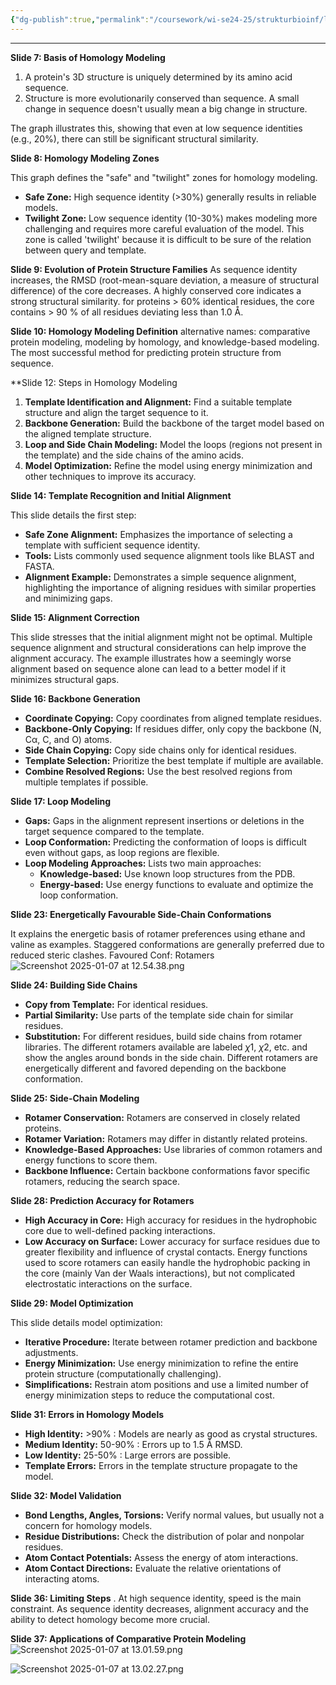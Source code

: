 ```yaml
---
{"dg-publish":true,"permalink":"/coursework/wi-se24-25/strukturbioinf/lecture-notes/l13-homology-modelling/","noteIcon":""}
---
```


---






**Slide 7: Basis of Homology Modeling**

1.  A protein's 3D structure is uniquely determined by its amino acid sequence.
2.  Structure is more evolutionarily conserved than sequence. A small change in sequence doesn't usually mean a big change in structure.


The graph illustrates this, showing that even at low sequence identities (e.g., 20%), there can still be significant structural similarity.

**Slide 8: Homology Modeling Zones**

This graph defines the "safe" and "twilight" zones for homology modeling.

*   **Safe Zone:**  High sequence identity (>30%) generally results in reliable models.
*   **Twilight Zone:** Low sequence identity (10-30%) makes modeling more challenging and requires more careful evaluation of the model. This zone is called 'twilight' because it is difficult to be sure of the relation between query and template.


**Slide 9: Evolution of Protein Structure Families**
As sequence identity increases, the RMSD (root-mean-square deviation, a measure of structural difference) of the core decreases.  A highly conserved core indicates a strong structural similarity.
for proteins > 60% identical residues, the core contains > 90 % of all residues deviating less than 1.0 Å.


**Slide 10: Homology Modeling Definition**
 alternative names: comparative protein modeling, modeling by homology, and knowledge-based modeling. The most successful method for predicting protein structure from sequence.


**Slide 12: Steps in Homology Modeling 
1.  **Template Identification and Alignment:**  Find a suitable template structure and align the target sequence to it.
2.  **Backbone Generation:** Build the backbone of the target model based on the aligned template structure.
3.  **Loop and Side Chain Modeling:** Model the loops (regions not present in the template) and the side chains of the amino acids.
4.  **Model Optimization:** Refine the model using energy minimization and other techniques to improve its accuracy.



**Slide 14: Template Recognition and Initial Alignment**

This slide details the first step:

*   **Safe Zone Alignment:** Emphasizes the importance of selecting a template with sufficient sequence identity.
*   **Tools:**  Lists commonly used sequence alignment tools like BLAST and FASTA.
*   **Alignment Example:**  Demonstrates a simple sequence alignment, highlighting the importance of aligning residues with similar properties and minimizing gaps.

**Slide 15: Alignment Correction**

This slide stresses that the initial alignment might not be optimal. Multiple sequence alignment and structural considerations can help improve the alignment accuracy.  The example illustrates how a seemingly worse alignment based on sequence alone can lead to a better model if it minimizes structural gaps.

**Slide 16: Backbone Generation**


*   **Coordinate Copying:**  Copy coordinates from aligned template residues.
*   **Backbone-Only Copying:** If residues differ, only copy the backbone (N, Cα, C, and O) atoms.
*   **Side Chain Copying:** Copy side chains only for identical residues.
*   **Template Selection:** Prioritize the best template if multiple are available.
*   **Combine Resolved Regions:** Use the best resolved regions from multiple templates if possible.

**Slide 17: Loop Modeling**


*   **Gaps:** Gaps in the alignment represent insertions or deletions in the target sequence compared to the template.
*   **Loop Conformation:**  Predicting the conformation of loops is difficult even without gaps, as loop regions are flexible.
*   **Loop Modeling Approaches:**  Lists two main approaches:
    *   **Knowledge-based:** Use known loop structures from the PDB.
    *   **Energy-based:** Use energy functions to evaluate and optimize the loop conformation.




**Slide 23: Energetically Favourable Side-Chain Conformations**

It explains the energetic basis of rotamer preferences using ethane and valine as examples. Staggered conformations are generally preferred due to reduced steric clashes. Favoured Conf: Rotamers
![Screenshot 2025-01-07 at 12.54.38.png](/img/user/Attachments/Screenshot%202025-01-07%20at%2012.54.38.png)


**Slide 24: Building Side Chains**
*   **Copy from Template:** For identical residues.
*   **Partial Similarity:**  Use parts of the template side chain for similar residues.
*   **Substitution:** For different residues, build side chains from rotamer libraries. The different rotamers available are labeled *χ*1, *χ*2, etc. and show the angles around bonds in the side chain. Different rotamers are energetically different and favored depending on the backbone conformation.

**Slide 25: Side-Chain Modeling**

*   **Rotamer Conservation:** Rotamers are conserved in closely related proteins.
*   **Rotamer Variation:** Rotamers may differ in distantly related proteins.
*   **Knowledge-Based Approaches:** Use libraries of common rotamers and energy functions to score them.
*   **Backbone Influence:** Certain backbone conformations favor specific rotamers, reducing the search space.




**Slide 28: Prediction Accuracy for Rotamers**


*   **High Accuracy in Core:**  High accuracy for residues in the hydrophobic core due to well-defined packing interactions.
*   **Low Accuracy on Surface:** Lower accuracy for surface residues due to greater flexibility and influence of crystal contacts. Energy functions used to score rotamers can easily handle the hydrophobic packing in the core (mainly Van der Waals interactions), but not complicated electrostatic interactions on the surface.


**Slide 29: Model Optimization**

This slide details model optimization:

*   **Iterative Procedure:** Iterate between rotamer prediction and backbone adjustments.
*   **Energy Minimization:**  Use energy minimization to refine the entire protein structure (computationally challenging).
*   **Simplifications:** Restrain atom positions and use a limited number of energy minimization steps to reduce the computational cost.



**Slide 31: Errors in Homology Models**


*   **High Identity:** >90% : Models are nearly as good as crystal structures.
*   **Medium Identity:**  50-90% : Errors up to 1.5 Å RMSD.
*   **Low Identity:** 25-50% : Large errors are possible.
*   **Template Errors:**  Errors in the template structure propagate to the model.

**Slide 32: Model Validation**


*   **Bond Lengths, Angles, Torsions:** Verify normal values, but usually not a concern for homology models.
*   **Residue Distributions:**  Check the distribution of polar and nonpolar residues.
*   **Atom Contact Potentials:** Assess the energy of atom interactions.
*   **Atom Contact Directions:** Evaluate the relative orientations of interacting atoms.


**Slide 36: Limiting Steps**
. At high sequence identity, speed is the main constraint.  As sequence identity decreases, alignment accuracy and the ability to detect homology become more crucial.

**Slide 37: Applications of Comparative Protein Modeling**
![Screenshot 2025-01-07 at 13.01.59.png](/img/user/Attachments/Screenshot%202025-01-07%20at%2013.01.59.png)

![Screenshot 2025-01-07 at 13.02.27.png](/img/user/Attachments/Screenshot%202025-01-07%20at%2013.02.27.png)


